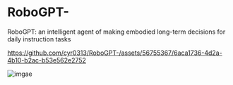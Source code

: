 # RoboGPT-
RoboGPT: an intelligent agent of making embodied long-term decisions for daily instruction tasks

https://github.com/cyr0313/RoboGPT-/assets/56755367/6aca1736-4d2a-4b10-b2ac-b53e562e2752

![imgae](https://github.com/cyr0313/RoboGPT-/blob/main/mistake/GT_mistake.png/mistake/GT_mistake.png)
